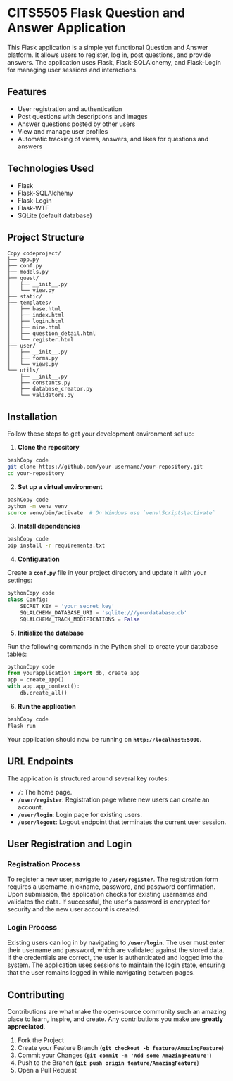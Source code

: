 #  CITS5505 Flask Question and Answer Application

This Flask application is a simple yet functional Question and Answer platform. It allows users to register, log in, post questions, and provide answers. The application uses Flask, Flask-SQLAlchemy, and Flask-Login for managing user sessions and interactions.

## Features

- User registration and authentication
- Post questions with descriptions and images
- Answer questions posted by other users
- View and manage user profiles
- Automatic tracking of views, answers, and likes for questions and answers

## Technologies Used

- Flask
- Flask-SQLAlchemy
- Flask-Login
- Flask-WTF
- SQLite (default database)

## Project Structure

```
Copy codeproject/
├── app.py
├── conf.py
├── models.py
├── quest/
│   ├── __init__.py
│   └── view.py
├── static/
├── templates/
│   ├── base.html
│   ├── index.html
│   ├── login.html
│   ├── mine.html
│   ├── question_detail.html
│   └── register.html
├── user/
│   ├── __init__.py
│   ├── forms.py
│   └── views.py
└── utils/
    ├── __init__.py
    ├── constants.py
    ├── database_creator.py
    └── validators.py

```


## **Installation**

Follow these steps to get your development environment set up:

1. **Clone the repository**

```bash
bashCopy code
git clone https://github.com/your-username/your-repository.git
cd your-repository

```

2. **Set up a virtual environment**

```bash
bashCopy code
python -m venv venv
source venv/bin/activate  # On Windows use `venv\Scripts\activate`

```

3. **Install dependencies**

```bash
bashCopy code
pip install -r requirements.txt

```

4. **Configuration**

Create a **`conf.py`** file in your project directory and update it with your settings:

```python
pythonCopy code
class Config:
    SECRET_KEY = 'your_secret_key'
    SQLALCHEMY_DATABASE_URI = 'sqlite:///yourdatabase.db'
    SQLALCHEMY_TRACK_MODIFICATIONS = False

```

5. **Initialize the database**

Run the following commands in the Python shell to create your database tables:

```python
pythonCopy code
from yourapplication import db, create_app
app = create_app()
with app.app_context():
    db.create_all()

```

6. **Run the application**

```bash
bashCopy code
flask run

```

Your application should now be running on **`http://localhost:5000`**.

## **URL Endpoints**

The application is structured around several key routes:

- **`/`**: The home page.
- **`/user/register`**: Registration page where new users can create an account.
- **`/user/login`**: Login page for existing users.
- **`/user/logout`**: Logout endpoint that terminates the current user session.

## **User Registration and Login**

### **Registration Process**

To register a new user, navigate to **`/user/register`**. The registration form requires a username, nickname, password, and password confirmation. Upon submission, the application checks for existing usernames and validates the data. If successful, the user's password is encrypted for security and the new user account is created.

### **Login Process**

Existing users can log in by navigating to **`/user/login`**. The user must enter their username and password, which are validated against the stored data. If the credentials are correct, the user is authenticated and logged into the system. The application uses sessions to maintain the login state, ensuring that the user remains logged in while navigating between pages.

## **Contributing**

Contributions are what make the open-source community such an amazing place to learn, inspire, and create. Any contributions you make are **greatly appreciated**.

1. Fork the Project
2. Create your Feature Branch (**`git checkout -b feature/AmazingFeature`**)
3. Commit your Changes (**`git commit -m 'Add some AmazingFeature'`**)
4. Push to the Branch (**`git push origin feature/AmazingFeature`**)
5. Open a Pull Request
